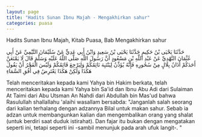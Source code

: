 ```yaml
---
layout: page
title: "Hadits Sunan Ibnu Majah - Mengakhirkan sahur"
categories: puasa
---
```


Hadits Sunan Ibnu Majah, Kitab Puasa, Bab Mengakhirkan sahur

<p class="arab">
حَدَّثَنَا يَحْيَى بْنُ حَكِيمٍ حَدَّثَنَا يَحْيَى بْنُ سَعِيدٍ وَابْنُ أَبِي عَدِيٍّ عَنْ سُلَيْمَانَ التَّيْمِيِّ عَنْ أَبِي عُثْمَانَ النَّهْدِيِّ عَنْ عَبْدِ اللَّهِ بْنِ مَسْعُودٍ أَنَّ رَسُولَ اللَّهِ صَلَّى اللَّهُ عَلَيْهِ وَسَلَّمَ قَالَ لَا يَمْنَعَنَّ أَحَدَكُمْ أَذَانُ بِلَالٍ مِنْ سُحُورِهِ فَإِنَّهُ يُؤَذِّنُ لِيَنْتَبِهَ نَائِمُكُمْ وَلِيَرْجِعَ قَائِمُكُمْ وَلَيْسَ الْفَجْرُ أَنْ يَقُولَ هَكَذَا وَلَكِنْ هَكَذَا يَعْتَرِضُ فِي أُفُقِ السَّمَاءِ
</p>

Telah menceritakan kepada kami Yahya bin Hakim berkata, telah menceritakan kepada kami Yahya bin Sa'id dan Ibnu Abu Adi dari Sulaiman At Taimi dari Abu Utsman An Nahdi dari Abdullah bin Mas'ud bahwa Rasulullah shallallahu 'alaihi wasallam bersabda: "Janganlah salah seorang dari kalian terhalang dengan adzannya Bilal untuk makan sahur. Sebab ia adzan untuk membangunkan kalian dan mengembalikan orang yang shalat (untuk berdiri saat duduk istirahat). Dan fajar itu bukan dengan mengatakan seperti ini, tetapi seperti ini -sambil menunjuk pada arah ufuk langit-. "